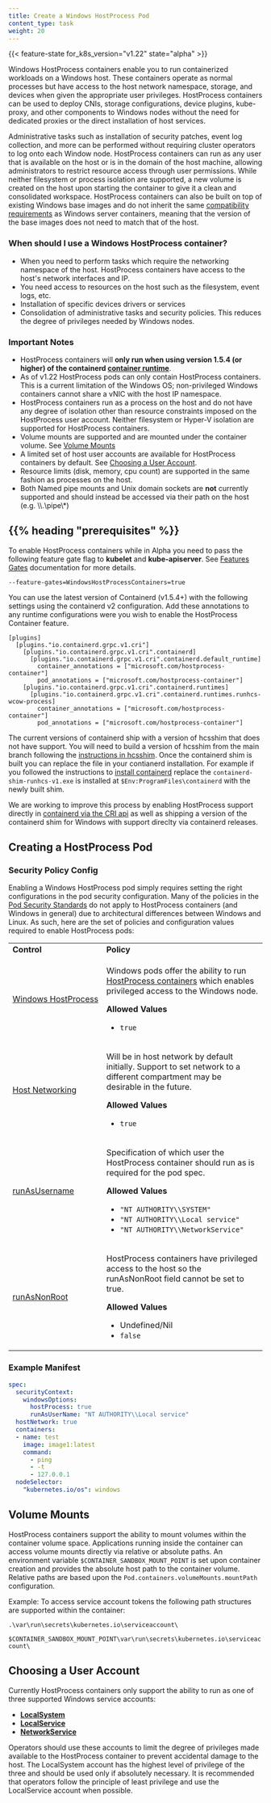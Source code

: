 ```yaml
---
title: Create a Windows HostProcess Pod
content_type: task
weight: 20
---
```


<!-- overview -->

{{< feature-state for_k8s_version="v1.22" state="alpha" >}}

Windows HostProcess containers enable you to run containerized 
workloads on a Windows host. These containers operate as 
normal processes but have access to the host network namespace, 
storage, and devices when given the appropriate user privileges. 
HostProcess containers can be used to deploy CNIs, 
storage configurations, device plugins, kube-proxy, and other 
components to Windows nodes without the need for dedicated proxies or 
the direct installation of host services.

Administrative tasks such as installation of security patches, event 
log collection, and more can be performed without requiring cluster operators to 
log onto each Window node. HostProcess containers can run as any user that is 
available on the host or is in the domain of the host machine, allowing administrators 
to restrict resource access through user permissions. While neither filesystem or process 
isolation are supported, a new volume is created on the host upon starting the container 
to give it a clean and consolidated workspace. HostProcess containers can also be built on 
top of existing Windows base images and do not inherit the same 
[compatibility requirements](https://docs.microsoft.com/virtualization/windowscontainers/deploy-containers/version-compatibility) 
as Windows server containers, meaning that the version of the base images does not need 
to match that of the host.

### When should I use a Windows HostProcess container?

- When you need to perform tasks which require the networking namespace of the host. 
HostProcess containers have access to the host's network interfaces and IP.
- You need access to resources on the host such as the filesystem, event logs, etc.
- Installation of specific devices drivers or services
- Consolidation of administrative tasks and security policies. This reduces the degree of 
privileges needed by Windows nodes.

### Important Notes

- HostProcess containers will **only run when using version 1.5.4 (or higher) of the containerd [container runtime](https://kubernetes.io/docs/setup/production-environment/container-runtimes/)**.
- As of v1.22 HostProcess pods can only contain HostProcess containers. This is a current limitation 
of the Windows OS; non-privileged Windows containers cannot share a vNIC with the host IP namespace.
- HostProcess containers run as a process on the host and do not have any degree of 
isolation other than resource constraints imposed on the HostProcess user account. Neither 
filesystem or Hyper-V isolation are supported for HostProcess containers.
- Volume mounts are supported and are mounted under the container volume. 
See [Volume Mounts](./create-hostprocess-pod#volume-mounts)
- A limited set of host user accounts are available for HostProcess containers by default. 
See [Choosing a User Account](./create-hostprocess-pod#choosing-a-user-account).
- Resource limits (disk, memory, cpu count) are supported in the same fashion as processes 
on the host.
- Both Named pipe mounts and Unix domain sockets are **not** currently supported and should instead 
be accessed via their path on the host (e.g. \\\\.\\pipe\\\*)

## {{% heading "prerequisites" %}}

To enable HostProcess containers while in Alpha you need to pass the following feature gate flag to 
**kubelet** and **kube-apiserver**. 
See [Features Gates](https://kubernetes.io/docs/reference/command-line-tools-reference/feature-gates/#overview) 
documentation for more details.

```
--feature-gates=WindowsHostProcessContainers=true
```

You can use the latest version of Containerd (v1.5.4+) with the following settings using the containerd 
v2 configuration. Add these annotations to any runtime configurations were you wish to enable the 
HostProcess Container feature.


```
[plugins]
  [plugins."io.containerd.grpc.v1.cri"]
    [plugins."io.containerd.grpc.v1.cri".containerd]
      [plugins."io.containerd.grpc.v1.cri".containerd.default_runtime]
        container_annotations = ["microsoft.com/hostprocess-container"]
        pod_annotations = ["microsoft.com/hostprocess-container"]
    [plugins."io.containerd.grpc.v1.cri".containerd.runtimes]
      [plugins."io.containerd.grpc.v1.cri".containerd.runtimes.runhcs-wcow-process]
        container_annotations = ["microsoft.com/hostprocess-container"]
        pod_annotations = ["microsoft.com/hostprocess-container"]
```

The current versions of containerd ship with a version of hcsshim that does not have support. 
You will need to build a version of hcsshim from the main branch following the 
[instructions in hcsshim](https://github.com/Microsoft/hcsshim/#containerd-shim). 
Once the containerd shim is built you can replace the file in your contianerd installation. 
For example if you followed the instructions to 
[install containerd](https://kubernetes.io/docs/setup/production-environment/container-runtimes/#containerd) 
replace the `containerd-shim-runhcs-v1.exe` is installed at `$Env:ProgramFiles\containerd` with the newly built shim.

We are working to improve this process by enabling HostProcess support directly in 
[containerd via the CRI api](https://github.com/containerd/containerd/pull/5131) 
as well as shipping a version of the containerd shim for Windows with support direclty via containerd releases.

## Creating a HostProcess Pod

### Security Policy Config
Enabling a Windows HostProcess pod simply requires setting the right configurations in the pod security configuration. 
Many of the policies in the [Pod Security Standards](/docs/concepts/security/pod-security-standards) do not apply to 
HostProcess containers (and Windows in general) due to architectural differences between Windows and Linux. As such, 
here are the set of policies and configuration values required to enable HostProcess pods:

<table>
	<caption style="display:none">Privileged policy specification</caption>
	<tbody>
		<tr>
			<td><strong>Control</strong></td>
			<td><strong>Policy</strong></td>
		</tr>
		<tr>
			<td style="white-space: nowrap"><a href="/docs/concepts/security/pod-security-standards">Windows HostProcess</a></td>
			<td>
				<p>Windows pods offer the ability to run <a href="/docs/tasks/configure-pod-container/create-hostprocess-pod">
        HostProcess containers</a> which enables privileged access to the Windows node. </p>
				<p><strong>Allowed Values</strong></p>
				<ul>
					<li><code>true</code></li>
				</ul>
			</td>
		</tr>
		<tr>
			<td style="white-space: nowrap"><a href="/docs/concepts/security/pod-security-standards">Host Networking</a></td>
			<td>
				<p>Will be in host network by default initially. Support 
				to set network to a different compartment may be desirable in 
				the future.</p>
				<p><strong>Allowed Values</strong></p>
				<ul>
					<li><code>true</code></li>
				</ul>
			</td>
		</tr>
    <tr>
			<td style="white-space: nowrap"><a href="/docs/tasks/configure-pod-container/configure-runasusername/">runAsUsername</a></td>
			<td>
				<p>Specification of which user the HostProcess container should run as is required for the pod spec.</p>
				<p><strong>Allowed Values</strong></p>
				<ul>
          <li><code>"NT AUTHORITY\\SYSTEM"</code></li>
					<li><code>"NT AUTHORITY\\Local service"</code></li>
          <li><code>"NT AUTHORITY\\NetworkService"</code></li>
				</ul>
			</td>
		</tr>
    <tr>
			<td style="white-space: nowrap"><a href="/docs/concepts/security/pod-security-standards">runAsNonRoot</a></td>
			<td>
				<p>HostProcess containers have privileged access to the host so the runAsNonRoot field cannot be set to true.</p>
				<p><strong>Allowed Values</strong></p>
				<ul>
          <li>Undefined/Nil</li>
					<li><code>false</code></li>
				</ul>
			</td>
		</tr>
	</tbody>
</table>

### Example Manifest

```yaml
spec:
  securityContext:
    windowsOptions:
      hostProcess: true
      runAsUserName: "NT AUTHORITY\\Local service"
  hostNetwork: true
  containers:
  - name: test
    image: image1:latest
    command:
      - ping
      - -t
      - 127.0.0.1
  nodeSelector:
    "kubernetes.io/os": windows
```

## Volume Mounts

HostProcess containers support the ability to mount volumes within the container volume space. 
Applications running inside the container can access volume mounts directly via relative or 
absolute paths. An environment variable `$CONTAINER_SANDBOX_MOUNT_POINT` is set upon container 
creation and provides the absolute host path to the container volume. Relative paths are based 
upon the `Pod.containers.volumeMounts.mountPath` configuration.

Example: To access service account tokens the following path structures are supported within the container:

`.\var\run\secrets\kubernetes.io\serviceaccount\`

`$CONTAINER_SANDBOX_MOUNT_POINT\var\run\secrets\kubernetes.io\serviceaccount\`

## Choosing a User Account

Currently HostProcess containers only support the ability to run as one of three supported Windows service accounts:

- **[LocalSystem](https://docs.microsoft.com/en-us/windows/win32/services/localsystem-account)**
- **[LocalService](https://docs.microsoft.com/en-us/windows/win32/services/localservice-account)**
- **[NetworkService](https://docs.microsoft.com/en-us/windows/win32/services/networkservice-account)**

Operators should use these accounts to limit the degree of privileges made available to the HostProcess container to prevent accidental damage to the host. The LocalSystem account has the highest level of privilege of the three and should be used only if absolutely necessary. It is recommended that operators follow the principle of least privilege and use the LocalService account when possible.
